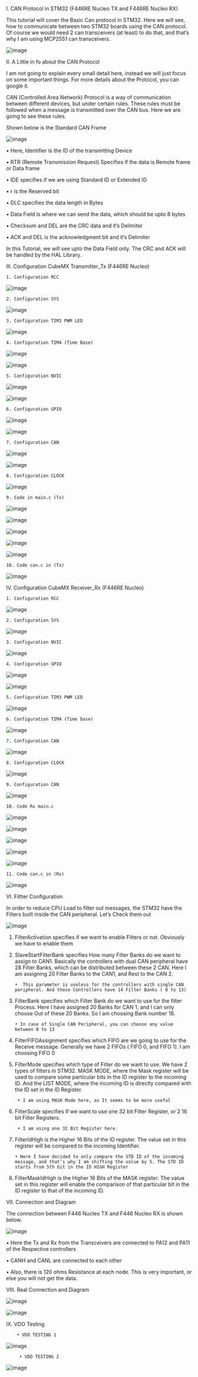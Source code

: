 I. CAN Protocol in STM32 (F446RE Nucleo TX and F446RE Nucleo RX)

This tutorial will cover the Basic Can protocol in STM32. Here we will see, how to communicate between two STM32 boards using the CAN protocol. Of course we would need 2 can transceivers (at least) to do that, and that’s why I am using MCP2551 can transceivers.

![image](https://github.com/TepmarotdanielZ/CAN-BUS/assets/139426571/3b9dd4c6-a173-42cd-a1ef-d666f20a37c3)

II. A Little in fo about the CAN Protocol

I am not going to explain every small detail here, instead we will just focus on some important things. For more details about the Protocol, you can google it.

CAN (Controlled Area Network) Protocol is a way of communication between different devices, but under certain rules. These rules must be followed when a message is transmitted over the CAN bus. Here we are going to see these rules.

Shown below is the Standard CAN Frame

![image](https://github.com/TepmarotdanielZ/CAN-BUS/assets/139426571/371fff5d-3493-4314-822f-7e2ddf94cad2)


• Here, Identifier is the ID of the transmitting Device

• RTR (Remote Transmission Request) Specifies if the data is Remote frame or Data frame

• IDE specifies if we are using Standard ID or Extended ID

• r is the Reserved bit

• DLC specifies the data length in Bytes

• Data Field is where we can send the data, which should be upto 8 bytes

• Checksum and DEL are the CRC data and it’s Delimiter

• ACK and DEL is the acknowledgment bit and it’s Delimiter

In this Tutorial, we will see upto the Data Field only. The CRC and ACK will be handled by the HAL Library.


III. Configuration CubeMX Transmitter_Tx (F446RE Nucleo)

    1. Configuration RCC

![image](https://github.com/TepmarotdanielZ/CAN-BUS/assets/139426571/6a520b1f-7045-4a35-b7b1-39e1d76198c5)

    2. Configuration SYS
    
 ![image](https://github.com/TepmarotdanielZ/CAN-BUS/assets/139426571/076bdc47-004f-4180-8d4a-fd598bd111ab)

    3. Configuration TIM3 PWM LED

![image](https://github.com/TepmarotdanielZ/CAN-BUS/assets/139426571/676e48f7-78cf-42ca-94d2-7b0e6a2f5945)

    4. Configuration TIM4 (Time Base)

![image](https://github.com/TepmarotdanielZ/CAN-BUS/assets/139426571/fa3407e1-d51e-4626-8cd3-b102ce4451e1)

![image](https://github.com/TepmarotdanielZ/CAN-BUS/assets/139426571/2b74a43d-9f7a-4c65-9dcf-fb6a86b0721d)

    5. Configuration NVIC

![image](https://github.com/TepmarotdanielZ/CAN-BUS/assets/139426571/c8f9059f-eadf-4598-9e01-0e1b2df2fdf3)

![image](https://github.com/TepmarotdanielZ/CAN-BUS/assets/139426571/51540032-c82f-43c0-962d-bc82285122f3)

    6. Configuration GPIO

![image](https://github.com/TepmarotdanielZ/CAN-BUS/assets/139426571/2afd1d88-c478-4b77-8c5f-be28cfa6465a)

![image](https://github.com/TepmarotdanielZ/CAN-BUS/assets/139426571/8c0e5364-946b-4f13-a1ff-f2c184a40c53)

    7. Configuration CAN

![image](https://github.com/TepmarotdanielZ/CAN-BUS/assets/139426571/807fabb7-c083-494f-9200-9a9bc234772d)

![image](https://github.com/TepmarotdanielZ/CAN-BUS/assets/139426571/69de2041-e97f-45b3-90a6-4a03c3507d76)

    8. Configuration CLOCK

![image](https://github.com/TepmarotdanielZ/CAN-BUS/assets/139426571/3374fd8d-24e9-47ca-a9d2-84af0e1b861c)

    9. Code in main.c (Tx)

 ![image](https://github.com/TepmarotdanielZ/CAN-BUS/assets/139426571/c4a22115-3d20-4701-9beb-2bb76f8e158c)

 ![image](https://github.com/TepmarotdanielZ/CAN-BUS/assets/139426571/0de0d775-885c-421b-8e96-e8ce8538475e)

 ![image](https://github.com/TepmarotdanielZ/CAN-BUS/assets/139426571/569f00d3-8535-4696-820b-b1e7abeaefdb)

 ![image](https://github.com/TepmarotdanielZ/CAN-BUS/assets/139426571/6f31ddc5-68b5-4d7b-b146-ed4ce46c79fa)

![image](https://github.com/TepmarotdanielZ/CAN-BUS/assets/139426571/4c02b5a4-d451-40c0-8e48-16f2b933a48b)

    10. Code can.c in (Tx)

![image](https://github.com/TepmarotdanielZ/CAN-BUS/assets/139426571/d99d4f8e-dd96-4263-85d4-bde5132f82fa)


IV. Configuration CubeMX Receiver_Rx (F446RE Nucleo)

    1. Configuration RCC

![image](https://github.com/TepmarotdanielZ/CAN-BUS/assets/139426571/b8433c8c-5ca9-4721-9c39-957d744d3a5c)

    2. Configuration SYS

![image](https://github.com/TepmarotdanielZ/CAN-BUS/assets/139426571/0b5cf2fd-7104-4125-aac4-904d14a21ac7)

    3. Configuration NVIC

![image](https://github.com/TepmarotdanielZ/CAN-BUS/assets/139426571/4bf3f19b-5a14-41ae-82e7-13701e9b3e1e)
    
    4. Configuration GPIO

![image](https://github.com/TepmarotdanielZ/CAN-BUS/assets/139426571/2bb062b5-1bf5-4cea-a206-79f65b2b815e)

![image](https://github.com/TepmarotdanielZ/CAN-BUS/assets/139426571/71c4013b-b1ad-403e-826c-e37ad56c062d)

    5. Configuration TIM3 PWM LED

![image](https://github.com/TepmarotdanielZ/CAN-BUS/assets/139426571/17683e51-2d86-4b02-8453-650925c942c1)

    6. Configuration TIM4 (Time base)

![image](https://github.com/TepmarotdanielZ/CAN-BUS/assets/139426571/6977840e-d98d-4d70-9c65-628264d409c1)

    7. Configuration CAN

![image](https://github.com/TepmarotdanielZ/CAN-BUS/assets/139426571/4b7607be-25de-4643-9d13-4ab32a894d80)

    8. Configuration CLOCK

![image](https://github.com/TepmarotdanielZ/CAN-BUS/assets/139426571/fff4f239-1e50-46ab-a50f-848a9441da71)

    9. Configuration CAN

![image](https://github.com/TepmarotdanielZ/CAN-BUS/assets/139426571/d28813e1-41f4-4f85-9524-71c07f643f79)

    10. Code Rx main.c

![image](https://github.com/TepmarotdanielZ/CAN-BUS/assets/139426571/fdf6c9a6-4693-4d47-a695-41a4cc039cdc)

![image](https://github.com/TepmarotdanielZ/CAN-BUS/assets/139426571/2f4e4f1e-b62a-465a-b1bc-e82e2ecdbf90)

![image](https://github.com/TepmarotdanielZ/CAN-BUS/assets/139426571/573f4003-9524-4bdb-85e6-07f41660fa08)

![image](https://github.com/TepmarotdanielZ/CAN-BUS/assets/139426571/034f377d-1512-4bc3-a373-edb3ca4600b9)

![image](https://github.com/TepmarotdanielZ/CAN-BUS/assets/139426571/597c5482-097d-45c2-ba86-376f19a9ddc4)

    11. Code can.c in (Rx)

![image](https://github.com/TepmarotdanielZ/CAN-BUS/assets/139426571/b41cafc1-820f-4320-957b-ac6aa3f7a136)


VI. Filtter Configuration 

In order to reduce CPU Load to filter out messages, the STM32 have the Filters built inside the CAN peripheral. Let’s Check them out

![image](https://github.com/TepmarotdanielZ/CAN-BUS/assets/139426571/8d630815-0b91-459b-a817-fa3ba6e6240c)

1. FilterActivation specifies if we want to enable Filters or not. Obviously we have to enable them

2. SlaveStartFilterBank specifies How many Filter Banks do we want to assign to CAN1. Basically the controllers with dual CAN peripheral have 28 Filter Banks, which can be distributed between these 2 CAN. Here I am assigning 20 Filter Banks to the CAN1, and Rest to the CAN 2.

       •  This parameter is useless for the controllers with single CAN peripheral. And these Controllers have 14 Filter Banks ( 0 to 13)

3. FilterBank specifies which Filter Bank do we want to use for the filter Process. Here I have assigned 20 Banks for CAN 1, and I can only choose Out of these 20 Banks. So I am choosing Bank number 18.

       • In case of Single CAN Peripheral, you can choose any value between 0 to 13

4. FilterFIFOAssignment specifies which FIFO are we going to use for the Receive message. Generally we have 2 FIFOs ( FIFO 0, and FIFO 1). I am choosing FIFO 0

5. FilterMode specifies which type of Filter do we want to use. We have 2 types of filters in STM32. MASK MODE, where the Mask register will be used to compare some particular bits in the ID register to the incoming ID. And the LIST MODE, where the incoming ID is directly compared with the ID set in the ID Register.

        • I am using MASK Mode here, as It seems to be more useful

6. FilterScale specifies If we want to use one 32 bit Filter Register, or 2 16 bit Filter Registers.

        • I am using one 32 Bit Register here.

7. FilterIdHigh is the Higher 16 Bits of the ID register. The value set in this register will be compared to the incoming Identifier.

       • Here I have decided to only compare the STD ID of the incoming message, and that’s why I am shifting the value by 5. The STD ID starts from 5th bit in the ID HIGH Register

8. FilterMaskIdHigh is the Higher 16 Bits of the MASK register. The value set in this register will enable the comparison of that particular bit in the ID register to that of the incoming ID.


VII. Connection and Diagram

The connection between F446 Nucleo TX and F446 Nucleo RX is shown below.

![image](https://github.com/TepmarotdanielZ/CAN-BUS/assets/139426571/c98fb349-2686-4ecf-8a43-cceade41459e)

• Here the Tx and Rx from the Transceivers are connected to PA12 and PA11 of the Respective controllers

• CANH and CANL are connected to each other

• Also, there is 120 ohms Resistance at each node. This is very important, or else you will not get the data.

VIII. Real Connection and Diagram

![image](https://github.com/TepmarotdanielZ/CAN-BUS/assets/139426571/99c7fbf8-b6e7-4e48-bab9-26bcbd2aff5a)

![image](https://github.com/TepmarotdanielZ/CAN-BUS/assets/139426571/7cb6e4e2-26b7-4bed-9306-8635c3245925)


 IX. VDO Testing 

        • VDO TESTING 1

 ![image](https://github.com/TepmarotdanielZ/CAN-BUS/assets/139426571/16ac4410-46ab-46ad-8bf7-a329a75efb6b)

 
         • VDO TESTING 2
         
 ![image](https://github.com/TepmarotdanielZ/CAN-BUS/assets/139426571/0bd4142a-df47-45a8-ba8e-4805c2ac85d0)






